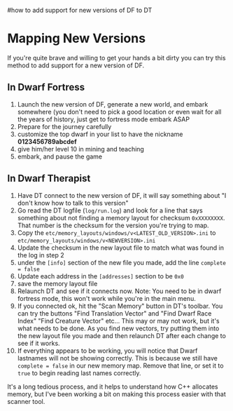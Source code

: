 #how to add support for new versions of DF to DT

# Mapping New Versions #
If you're quite brave and willing to get your hands a bit dirty you can try this method to add support for a new version of DF.

## In Dwarf Fortress ##
  1. Launch the new version of DF, generate a new world, and embark somewhere (you don't need to pick a good location or even wait for all the years of history, just get to fortress mode embark ASAP
  1. Prepare for the journey carefully
  1. customize the top dwarf in your list to have the nickname **0123456789abcdef**
  1. give him/her level 10 in mining and teaching
  1. embark, and pause the game

## In Dwarf Therapist ##
  1. Have DT connect to the new version of DF, it will say something about "I don't know how to talk to this version"
  1. Go read the DT logfile (`log/run.log`) and look for a line that says something about not finding a memory layout for checksum `0xXXXXXXXX`. That number is the checksum for the version you're trying to map.
  1. Copy the `etc/memory_layouts/windows/v<LATEST_OLD_VERSION>.ini` to `etc/memory_layouts/windows/v<NEWVERSION>.ini`
  1. Update the checksum in the new layout file to match what was found in the log in step 2
  1. under the `[info]` section of the new file you made, add the line `complete = false`
  1. Update each address in the `[addresses]` section to be `0x0`
  1. save the memory layout file
  1. Relaunch DT and see if it connects now. Note: You need to be in dwarf fortress mode, this won't work while you're in the main menu.
  1. If you connected ok, hit the "Scan Memory" button in DT's toolbar. You can try the buttons "Find Translation Vector" and "Find Dwarf Race Index" "Find Creature Vector" etc... This may or may not work, but it's what needs to be done. As you find new vectors, try putting them into the new layout file you made and then relaunch DT after each change to see if it works.
  1. If everything appears to be working, you will notice that Dwarf lastnames will not be showing correctly. This is because we still have `complete = false` in our new memory map. Remove that line, or set it to `true` to begin reading last names correctly.

It's a long tedious process, and it helps to understand how C++ allocates memory, but I've been working a bit on making this process easier with that scanner tool.